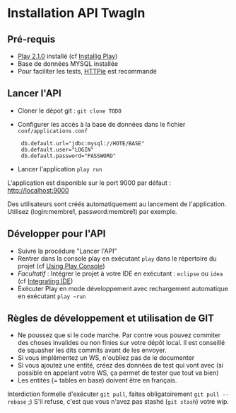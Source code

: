 # Installation API TwagIn

## Pré-requis

 * [Play 2.1.0](http://downloads.typesafe.com/play/2.1.0/play-2.1.0.zip) installé (cf [Installig Play](http://www.playframework.com/documentation/2.1.0/Installing))
 * Base de données MYSQL installée
 * Pour faciliter les tests, [HTTPie](https://github.com/jkbr/httpie) est recommandé

## Lancer l'API
 * Cloner le dépot git : `git clone TODO`
 * Configurer les accès à la base de données dans le fichier `conf/applications.conf`

        db.default.url="jdbc:mysql://HOTE/BASE"
        db.default.user="LOGIN"
        db.default.password="PASSWORD"
 * Lancer l'application `play run`
 
 L'application est disponible sur le port 9000 par défaut : [http://localhost:9000](http://localhost:9000)
 
 Des utilisateurs sont créés automatiquement au lancement de l'application. Utilisez (login:membre1, password:membre1) par exemple.

## Développer pour l'API

 * Suivre la procédure "Lancer l'API"
 * Rentrer dans la console play en exécutant `play` dans le répertoire du projet (cf [Using Play Console](http://www.playframework.com/documentation/2.1.0/PlayConsole))
 * *Facultatif* : Intégrer le projet à votre IDE en exécutant : `eclipse` ou `idea` (cf [Integrating IDE](http://www.playframework.com/documentation/2.1.0/IDE))
 * Exécuter Play en mode développement avec rechargement automatique en exécutant `play ~run`
 
## Règles de développement et utilisation de GIT

* Ne poussez que si le code marche. Par contre vous pouvez commiter des choses invalides ou non finies sur votre dépôt local. Il est conseillé de squasher les dits commits avant de les envoyer.
* Si vous implémentez un WS, n'oubliez pas de le documenter
* Si vous ajoutez une entité, créez des données de test qui vont avec (si possible en appelant votre WS, ça permet de tester que tout va bien)
* Les entités (= tables en base) doivent être en français.

Interdiction formelle d'exécuter `git pull`, faites obligatoirement `git pull --rebase` ;)
S'il refuse, c'est que vous n'avez pas stashé (`git stash`) votre wip.
 